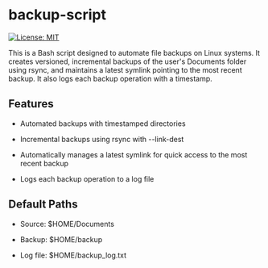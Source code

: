 # backup-script
[![License: MIT](https://img.shields.io/npm/l/react)](https://github.com/alyssongleyson/backup-script/blob/main/LICENSE)

This is a Bash script designed to automate file backups on Linux systems. It creates versioned, incremental backups of the user's Documents folder using rsync, and maintains a latest symlink pointing to the most recent backup. It also logs each backup operation with a timestamp.

## Features

- Automated backups with timestamped directories

- Incremental backups using rsync with --link-dest

- Automatically manages a latest symlink for quick access to the most recent backup

- Logs each backup operation to a log file

## Default Paths

- Source: $HOME/Documents

- Backup: $HOME/backup

- Log file: $HOME/backup_log.txt